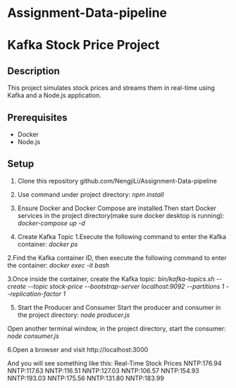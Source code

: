 # Assignment-Data-pipeline
# Kafka Stock Price Project

## Description
This project simulates stock prices and streams them in real-time using Kafka and a Node.js application.

## Prerequisites
- Docker
- Node.js

## Setup
1. Clone this repository github.com/NengjiLi/Assignment-Data-pipeline

2. Use command under project directory:
   _npm install_

3. Ensure Docker and Docker Compose are installed.Then start Docker services in the project directory(make sure docker desktop is running):
   _docker-compose up -d_

4. Create Kafka Topic
  1.Execute the following command to enter the Kafka container:
  _docker ps_
  
  2.Find the Kafka container ID, then execute the following command to enter the container:
  _docker exec -it <kafka container ID> bash_
  
  3.Once inside the container, create the Kafka topic:
  _bin/kafka-topics.sh --create --topic stock-price --bootstrap-server localhost:9092 --partitions 1 --replication-factor 1_

5. Start the Producer and Consumer
Start the producer and consumer in the project directory:
_node producer.js_

Open another terminal window, in the project directory, start the consumer:
_node consumer.js_

6.Open a browser and visit http://localhost:3000 

And you will see something like this:
Real-Time Stock Prices
NNTP:176.94
NNTP:117.63
NNTP:116.51
NNTP:127.03
NNTP:106.57
NNTP:154.93
NNTP:193.03
NNTP:175.56
NNTP:131.80
NNTP:183.99
